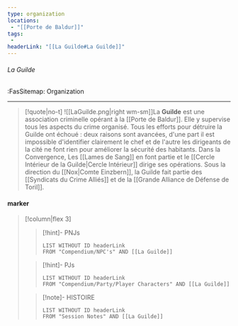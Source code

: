 ```yaml
---
type: organization
locations:
 - "[[Porte de Baldur]]"
tags:
 - 
headerLink: "[[La Guilde#La Guilde]]"
---
```


###### La Guilde
<span class="sub2">:FasSitemap: Organization</span>
___

> [!quote|no-t]
>![[LaGuilde.png|right wm-sm]]La **Guilde** est une association criminelle opérant à la [[Porte de Baldur]]. Elle y supervise tous les aspects du crime organisé. Tous les efforts pour détruire la Guilde ont échoué : deux raisons sont avancées, d'une part il est impossible d'identifier clairement le chef et de l'autre les dirigeants de la cité ne font rien pour améliorer la sécurité des habitants.
Dans la Convergence, Les [[Lames de Sang]] en font partie et le [[Cercle Intérieur de la Guilde|Cercle Intérieur]] dirige ses opérations.
Sous la direction du [[Nox|Comte Einzbern]], la Guilde fait partie des [[Syndicats du Crime Alliés]] et de la [[Grande Alliance de Défense de Toril]].

#### marker
> [!column|flex 3]
>>[!hint]- PNJs
>>```dataview
>>LIST WITHOUT ID headerLink
>>FROM "Compendium/NPC's" AND [[La Guilde]]
>
>>[!hint]- PJs
>>```dataview
>>LIST WITHOUT ID headerLink
>>FROM "Compendium/Party/Player Characters" AND [[La Guilde]]
>
>>[!note]- HISTOIRE
>>```dataview
>>LIST WITHOUT ID headerLink
>>FROM "Session Notes" AND [[La Guilde]]